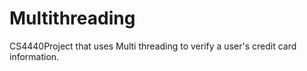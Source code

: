# Multithreading
CS4440Project that uses Multi threading to verify a user's credit card information.
